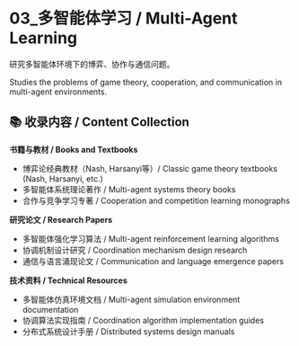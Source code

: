 # 03_多智能体学习 / Multi-Agent Learning

研究多智能体环境下的博弈、协作与通信问题。

Studies the problems of game theory, cooperation, and communication in multi-agent environments.

## 📚 收录内容 / Content Collection

**书籍与教材 / Books and Textbooks**
- 博弈论经典教材（Nash, Harsanyi等）/ Classic game theory textbooks (Nash, Harsanyi, etc.)
- 多智能体系统理论著作 / Multi-agent systems theory books
- 合作与竞争学习专著 / Cooperation and competition learning monographs

**研究论文 / Research Papers**
- 多智能体强化学习算法 / Multi-agent reinforcement learning algorithms
- 协调机制设计研究 / Coordination mechanism design research
- 通信与语言涌现论文 / Communication and language emergence papers

**技术资料 / Technical Resources**
- 多智能体仿真环境文档 / Multi-agent simulation environment documentation
- 协调算法实现指南 / Coordination algorithm implementation guides
- 分布式系统设计手册 / Distributed systems design manuals